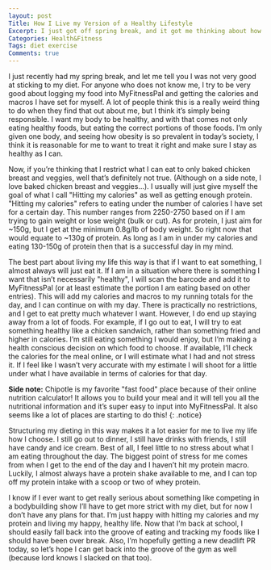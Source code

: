 ```yaml
---
layout: post
Title: How I Live my Version of a Healthy Lifestyle
Excerpt: I just got off spring break, and it got me thinking about how I live my life as healthy as I can, without being overly strict with my choices.
Categories: Health&Fitness
Tags: diet exercise
Comments: true
---
```


I just recently had my spring break, and let me tell you I was not very good at sticking to my diet. For anyone who does not know me, I try to be very good about logging my food into MyFitnessPal and getting the calories and macros I have set for myself. A lot of people think this is a really weird thing to do when they find that out about me, but I think it’s simply being responsible. I want my body to be healthy, and with that comes not only eating healthy foods, but eating the correct portions of those foods. I’m only given one body, and seeing how obesity is so prevalent in today’s society, I think it is reasonable for me to want to treat it right and make sure I stay as healthy as I can.

Now, if you’re thinking that I restrict what I can eat to only baked chicken breast and veggies, well that’s definitely not true. (Although on a side note, I love baked chicken breast and veggies...). I usually will just give myself the goal of what I call "Hitting my calories" as well as getting enough protein. "Hitting my calories" refers to eating under the number of calories I have set for a certain day. This number ranges from 2250-2750 based on if I am trying to gain weight or lose weight (bulk or cut). As for protein, I just aim for ~150g, but I get at the minimum 0.8g/lb of body weight. So right now that would equate to ~130g of protein. As long as I am in under my calories and eating 130-150g of protein then that is a successful day in my mind.

The best part about living my life this way is that if I want to eat something, I almost always will just eat it. If I am in a situation where there is something I want that isn’t necessarily "healthy", I will scan the barcode and add it to MyFitnessPal (or at least estimate the portion I am eating based on other entries). This will add my calories and macros to my running totals for the day, and I can continue on with my day. There is practically no restrictions, and I get to eat pretty much whatever I want. However, I do end up staying away from a lot of foods. For example, if I go out to eat, I will try to eat something healthy like a chicken sandwich, rather than something fried and higher in calories. I’m still eating something I would enjoy, but I’m making a health conscious decision on which food to choose. If available, I’ll check the calories for the meal online, or I will estimate what I had and not stress it. If I feel like I wasn’t very accurate with my estimate I will shoot for a little under what I have available in terms of calories for that day.

**Side note:** Chipotle is my favorite "fast food" place because of their online nutrition calculator! It allows you to build your meal and it will tell you all the nutritional information and it’s super easy to input into MyFitnessPal. It also seems like a lot of places are starting to do this!
{: .notice}

Structuring my dieting in this way makes it a lot easier for me to live my life how I choose. I still go out to dinner, I still have drinks with friends, I still have candy and ice cream. Best of all, I feel little to no stress about what I am eating throughout the day. The biggest point of stress for me comes from when I get to the end of the day and I haven’t hit my protein macro. Luckily, I almost always have a protein shake available to me, and I can top off my protein intake with a scoop or two of whey protein. 

I know if I ever want to get really serious about something like competing in a bodybuilding show I’ll have to get more strict with my diet, but for now I don’t have any plans for that. I’m just happy with hitting my calories and my protein and living my happy, healthy life. Now that I’m back at school, I should easily fall back into the groove of eating and tracking my foods like I should have been over break. Also, I’m hopefully getting a new deadlift PR today, so let’s hope I can get back into the groove of the gym as well (because lord knows I slacked on that too).